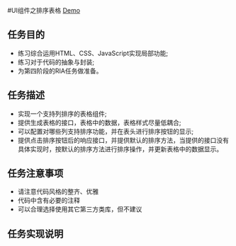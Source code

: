 #UI组件之排序表格
[Demo](http://1039958384.github.io/IFE/task3/task3-2/)

## 任务目的
* 练习综合运用HTML、CSS、JavaScript实现局部功能;
* 练习对于代码的抽象与封装;
* 为第四阶段的RIA任务做准备。

## 任务描述
* 实现一个支持列排序的表格组件;
* 提供生成表格的接口，表格中的数据，表格样式尽量低耦合;
* 可以配置对哪些列支持排序功能，并在表头进行排序按钮的显示;
* 提供点击排序按钮后的响应接口，并提供默认的排序方法，当提供的接口没有具体实现时，按默认的排序方法进行排序操作，并更新表格中的数据显示。

## 任务注意事项
* 请注意代码风格的整齐、优雅
* 代码中含有必要的注释
* 可以合理选择使用其它第三方类库，但不建议

## 任务实现说明
